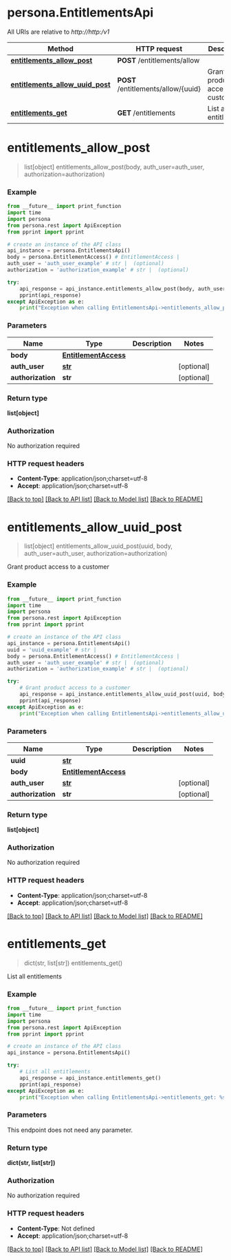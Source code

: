 # persona.EntitlementsApi

All URIs are relative to *http://http:/v1*

Method | HTTP request | Description
------------- | ------------- | -------------
[**entitlements_allow_post**](EntitlementsApi.md#entitlements_allow_post) | **POST** /entitlements/allow | 
[**entitlements_allow_uuid_post**](EntitlementsApi.md#entitlements_allow_uuid_post) | **POST** /entitlements/allow/{uuid} | Grant product access to a customer
[**entitlements_get**](EntitlementsApi.md#entitlements_get) | **GET** /entitlements | List all entitlements


# **entitlements_allow_post**
> list[object] entitlements_allow_post(body, auth_user=auth_user, authorization=authorization)



### Example

```python
from __future__ import print_function
import time
import persona
from persona.rest import ApiException
from pprint import pprint

# create an instance of the API class
api_instance = persona.EntitlementsApi()
body = persona.EntitlementAccess() # EntitlementAccess | 
auth_user = 'auth_user_example' # str |  (optional)
authorization = 'authorization_example' # str |  (optional)

try:
    api_response = api_instance.entitlements_allow_post(body, auth_user=auth_user, authorization=authorization)
    pprint(api_response)
except ApiException as e:
    print("Exception when calling EntitlementsApi->entitlements_allow_post: %s\n" % e)
```

### Parameters

Name | Type | Description  | Notes
------------- | ------------- | ------------- | -------------
 **body** | [**EntitlementAccess**](EntitlementAccess.md)|  | 
 **auth_user** | [**str**](.md)|  | [optional] 
 **authorization** | **str**|  | [optional] 

### Return type

**list[object]**

### Authorization

No authorization required

### HTTP request headers

 - **Content-Type**: application/json;charset=utf-8
 - **Accept**: application/json;charset=utf-8

[[Back to top]](#) [[Back to API list]](../README.md#documentation-for-api-endpoints) [[Back to Model list]](../README.md#documentation-for-models) [[Back to README]](../README.md)

# **entitlements_allow_uuid_post**
> list[object] entitlements_allow_uuid_post(uuid, body, auth_user=auth_user, authorization=authorization)

Grant product access to a customer

### Example

```python
from __future__ import print_function
import time
import persona
from persona.rest import ApiException
from pprint import pprint

# create an instance of the API class
api_instance = persona.EntitlementsApi()
uuid = 'uuid_example' # str | 
body = persona.EntitlementAccess() # EntitlementAccess | 
auth_user = 'auth_user_example' # str |  (optional)
authorization = 'authorization_example' # str |  (optional)

try:
    # Grant product access to a customer
    api_response = api_instance.entitlements_allow_uuid_post(uuid, body, auth_user=auth_user, authorization=authorization)
    pprint(api_response)
except ApiException as e:
    print("Exception when calling EntitlementsApi->entitlements_allow_uuid_post: %s\n" % e)
```

### Parameters

Name | Type | Description  | Notes
------------- | ------------- | ------------- | -------------
 **uuid** | [**str**](.md)|  | 
 **body** | [**EntitlementAccess**](EntitlementAccess.md)|  | 
 **auth_user** | [**str**](.md)|  | [optional] 
 **authorization** | **str**|  | [optional] 

### Return type

**list[object]**

### Authorization

No authorization required

### HTTP request headers

 - **Content-Type**: application/json;charset=utf-8
 - **Accept**: application/json;charset=utf-8

[[Back to top]](#) [[Back to API list]](../README.md#documentation-for-api-endpoints) [[Back to Model list]](../README.md#documentation-for-models) [[Back to README]](../README.md)

# **entitlements_get**
> dict(str, list[str]) entitlements_get()

List all entitlements

### Example

```python
from __future__ import print_function
import time
import persona
from persona.rest import ApiException
from pprint import pprint

# create an instance of the API class
api_instance = persona.EntitlementsApi()

try:
    # List all entitlements
    api_response = api_instance.entitlements_get()
    pprint(api_response)
except ApiException as e:
    print("Exception when calling EntitlementsApi->entitlements_get: %s\n" % e)
```

### Parameters
This endpoint does not need any parameter.

### Return type

**dict(str, list[str])**

### Authorization

No authorization required

### HTTP request headers

 - **Content-Type**: Not defined
 - **Accept**: application/json;charset=utf-8

[[Back to top]](#) [[Back to API list]](../README.md#documentation-for-api-endpoints) [[Back to Model list]](../README.md#documentation-for-models) [[Back to README]](../README.md)

